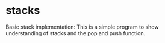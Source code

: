 # stacks
Basic stack implementation: This is a simple program to show understanding of stacks
and the pop and push function.
